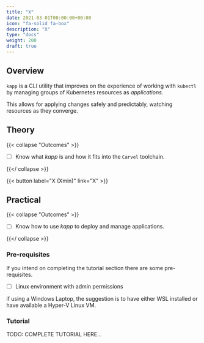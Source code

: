 ```yaml
---
title: "X"
date: 2021-03-01T00:00:00+00:00
icon: "fa-solid fa-box"
description: "X"
type: "docs"
weight: 200
draft: true
---
```


## Overview

`kapp` is a CLI utility that improves on the experience of working with `kubectl` by managing groups of Kubernetes resources as _applications_.

This allows for applying changes safely and predictably, watching resources as they converge.

## Theory

{{< collapse "Outcomes" >}}

- [ ] Know what _kapp_ is and how it fits into the `Carvel` toolchain.

{{</ collapse >}}

{{< button label="X (Xmin)" link="X" >}}

## Practical

{{< collapse "Outcomes" >}}

- [ ] Know how to use _kapp_ to deploy and manage applications.

{{</ collapse >}}

### Pre-requisites

If you intend on completing the tutorial section there are some pre-requisites.

- [ ] Linux environment with admin permissions

if using a Windows Laptop, the suggestion is to have either WSL installed or have available a Hyper-V Linux VM.

### Tutorial

TODO: COMPLETE TUTORIAL HERE...
